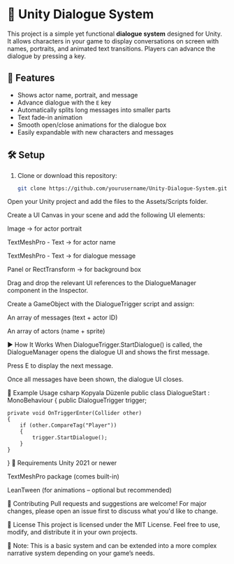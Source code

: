 # 💬 Unity Dialogue System

This project is a simple yet functional **dialogue system** designed for Unity. It allows characters in your game to display conversations on screen with names, portraits, and animated text transitions. Players can advance the dialogue by pressing a key.

## 🎯 Features

- Shows actor name, portrait, and message
- Advance dialogue with the `E` key
- Automatically splits long messages into smaller parts
- Text fade-in animation
- Smooth open/close animations for the dialogue box
- Easily expandable with new characters and messages

## 🛠️ Setup

1. Clone or download this repository:
   ```bash
   git clone https://github.com/yourusername/Unity-Dialogue-System.git

Open your Unity project and add the files to the Assets/Scripts folder.

Create a UI Canvas in your scene and add the following UI elements:

Image → for actor portrait

TextMeshPro - Text → for actor name

TextMeshPro - Text → for dialogue message

Panel or RectTransform → for background box

Drag and drop the relevant UI references to the DialogueManager component in the Inspector.

Create a GameObject with the DialogueTrigger script and assign:

An array of messages (text + actor ID)

An array of actors (name + sprite)

▶️ How It Works
When DialogueTrigger.StartDialogue() is called, the DialogueManager opens the dialogue UI and shows the first message.

Press E to display the next message.

Once all messages have been shown, the dialogue UI closes.

🧩 Example Usage
csharp
Kopyala
Düzenle
public class DialogueStart : MonoBehaviour
{
    public DialogueTrigger trigger;

    private void OnTriggerEnter(Collider other)
    {
        if (other.CompareTag("Player"))
        {
            trigger.StartDialogue();
        }
    }
}
📌 Requirements
Unity 2021 or newer

TextMeshPro package (comes built-in)

LeanTween (for animations – optional but recommended)

🤝 Contributing
Pull requests and suggestions are welcome! For major changes, please open an issue first to discuss what you'd like to change.

📜 License
This project is licensed under the MIT License. Feel free to use, modify, and distribute it in your own projects.

🧠 Note: This is a basic system and can be extended into a more complex narrative system depending on your game’s needs.
